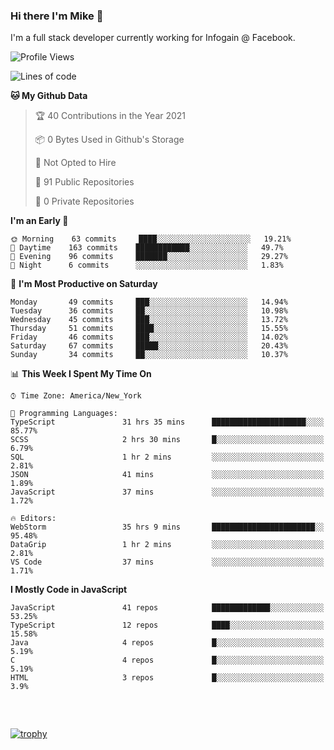 ### Hi there I'm Mike 👋
I'm a full stack developer currently working for Infogain @ Facebook.

<!--START_SECTION:waka-->
![Profile Views](http://img.shields.io/badge/Profile%20Views-4-blue)

![Lines of code](https://img.shields.io/badge/From%20Hello%20World%20I%27ve%20Written-1.2%20million%20lines%20of%20code-blue)

**🐱 My Github Data** 

> 🏆 40 Contributions in the Year 2021
 > 
> 📦 0 Bytes Used in Github's Storage 
 > 
> 🚫 Not Opted to Hire
 > 
> 📜 91 Public Repositories 
 > 
> 🔑 0 Private Repositories  
 > 
**I'm an Early 🐤** 

```text
🌞 Morning    63 commits     ████░░░░░░░░░░░░░░░░░░░░░   19.21% 
🌆 Daytime    163 commits    ████████████░░░░░░░░░░░░░   49.7% 
🌃 Evening    96 commits     ███████░░░░░░░░░░░░░░░░░░   29.27% 
🌙 Night      6 commits      ░░░░░░░░░░░░░░░░░░░░░░░░░   1.83%

```
📅 **I'm Most Productive on Saturday** 

```text
Monday       49 commits     ███░░░░░░░░░░░░░░░░░░░░░░   14.94% 
Tuesday      36 commits     ██░░░░░░░░░░░░░░░░░░░░░░░   10.98% 
Wednesday    45 commits     ███░░░░░░░░░░░░░░░░░░░░░░   13.72% 
Thursday     51 commits     ████░░░░░░░░░░░░░░░░░░░░░   15.55% 
Friday       46 commits     ███░░░░░░░░░░░░░░░░░░░░░░   14.02% 
Saturday     67 commits     █████░░░░░░░░░░░░░░░░░░░░   20.43% 
Sunday       34 commits     ██░░░░░░░░░░░░░░░░░░░░░░░   10.37%

```


📊 **This Week I Spent My Time On** 

```text
⌚︎ Time Zone: America/New_York

💬 Programming Languages: 
TypeScript               31 hrs 35 mins      █████████████████████░░░░   85.77% 
SCSS                     2 hrs 30 mins       █░░░░░░░░░░░░░░░░░░░░░░░░   6.79% 
SQL                      1 hr 2 mins         ░░░░░░░░░░░░░░░░░░░░░░░░░   2.81% 
JSON                     41 mins             ░░░░░░░░░░░░░░░░░░░░░░░░░   1.89% 
JavaScript               37 mins             ░░░░░░░░░░░░░░░░░░░░░░░░░   1.72%

🔥 Editors: 
WebStorm                 35 hrs 9 mins       ███████████████████████░░   95.48% 
DataGrip                 1 hr 2 mins         ░░░░░░░░░░░░░░░░░░░░░░░░░   2.81% 
VS Code                  37 mins             ░░░░░░░░░░░░░░░░░░░░░░░░░   1.71%

```

**I Mostly Code in JavaScript** 

```text
JavaScript               41 repos            █████████████░░░░░░░░░░░░   53.25% 
TypeScript               12 repos            ████░░░░░░░░░░░░░░░░░░░░░   15.58% 
Java                     4 repos             █░░░░░░░░░░░░░░░░░░░░░░░░   5.19% 
C                        4 repos             █░░░░░░░░░░░░░░░░░░░░░░░░   5.19% 
HTML                     3 repos             █░░░░░░░░░░░░░░░░░░░░░░░░   3.9%

```



<!--END_SECTION:waka-->

##### &nbsp;
[![trophy](https://github-profile-trophy.vercel.app/?username=uptonm&theme=dracula)](https://github.com/ryo-ma/github-profile-trophy)

